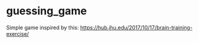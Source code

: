# guessing_game
Simple game inspired by this: https://hub.jhu.edu/2017/10/17/brain-training-exercise/
